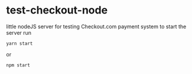 # test-checkout-node
little nodeJS server for testing Checkout.com payment system
to start the server run
```
yarn start
```
or
```
npm start
```
